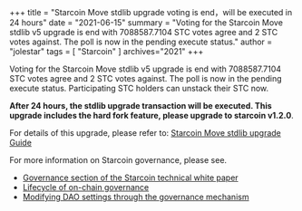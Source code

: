 +++
title = "Starcoin Move stdlib upgrade voting is end，will be executed in 24 hours"
date = "2021-06-15"
summary = "Voting for the Starcoin Move stdlib v5 upgrade is end with 7088587.7104 STC votes agree and 2 STC votes against. The poll is now in the pending execute status."
author = "jolestar"
tags = [
    "Starcoin"
]
archives="2021"
+++

Voting for the Starcoin Move stdlib v5 upgrade is end with 7088587.7104 STC votes agree and 2 STC votes against. The poll is now in the pending execute status.
Participating STC holders can unstack their STC now.

**After 24 hours, the stdlib upgrade transaction will be executed. This upgrade includes the hard fork feature, please upgrade to starcoin v1.2.0**.

For details of this upgrade, please refer to: [Starcoin Move stdlib upgrade Guide](https://github.com/starcoinorg/starcoin/discussions/2578)

For more information on Starcoin governance, please see.

* [Governance section of the Starcoin technical white paper](https://developer.starcoin.org/en/sips/sip-2/)
* [Lifecycle of on-chain governance](https://developer.starcoin.org/zh/key_concepts/dao_governance/)
* [Modifying DAO settings through the governance mechanism](https://developer.starcoin.org/zh/cli/modify_dao_config/)
